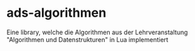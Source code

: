 # ads-algorithmen
Eine library, welche die Algorithmen aus der Lehrveranstaltung "Algorithmen und Datenstrukturen" in Lua implementiert
